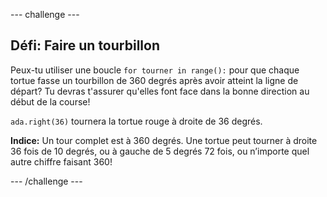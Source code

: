 \--- challenge \---

## Défi: Faire un tourbillon

Peux-tu utiliser une boucle `for tourner in range():` pour que chaque tortue fasse un tourbillon de 360 degrés après avoir atteint la ligne de départ? Tu devras t'assurer qu'elles font face dans la bonne direction au début de la course!

`ada.right(36)` tournera la tortue rouge à droite de 36 degrés.

**Indice:** Un tour complet est à 360 degrés. Une tortue peut tourner à droite 36 fois de 10 degrés, ou à gauche de 5 degrés 72 fois, ou n’importe quel autre chiffre faisant 360!

\--- /challenge \---